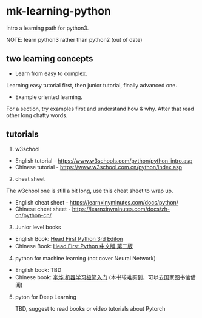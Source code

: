# mk-learning-python
intro a learning path for python3. 

NOTE: learn python3 rather than python2 (out of date)

## two learning concepts
- Learn from easy to complex.

Learning easy tutorial first, then junior tutorial, finally advanced one.

- Example oriented learning.
  
For a section, try examples first and understand how & why. After that read other long chatty words.

## tutorials

1) w3school

- English tutorial - https://www.w3schools.com/python/python_intro.asp
- Chinese tutorial - https://www.w3school.com.cn/python/index.asp

2) cheat sheet
   
The w3chool one is still a bit long, use this cheat sheet to wrap up.
- English cheat sheet - https://learnxinyminutes.com/docs/python/
- Chinese cheat sheet - https://learnxinyminutes.com/docs/zh-cn/python-cn/

3) Junior level books
- English Book: [Head First Python 3rd Editon](https://www.oreilly.com/library/view/head-first-python/9781492051282)
- Chinese Book: [Head First Python 中文版 第二版](https://spu.jd.com/10957017.html)


4) python for machine learning (not cover Neural Network)
- Engilsh book: TBD
- Chinese book: [李烨 机器学习极简入门](https://m.bookschina.com/8702521.htm) (本书较难买到，可以去国家图书馆借阅)
   
5) pyton for Deep Learning

   TBD, suggest to read books or video tutorials about Pytorch

   
